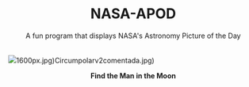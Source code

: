 <div align="center">
  <h1>
    NASA-APOD
  </h1>
</div>
  
<div align="center">
  A fun program that displays NASA's Astronomy Picture of the Day
</div>

<br>

![](https://apod.nasa.gov/apod/image/2409/ManInMoon_Caxete_2770.jpg)1600px.jpg)Circumpolarv2comentada.jpg)

<p align = "center">
  <b>Find the Man in the Moon</b>
</p>
